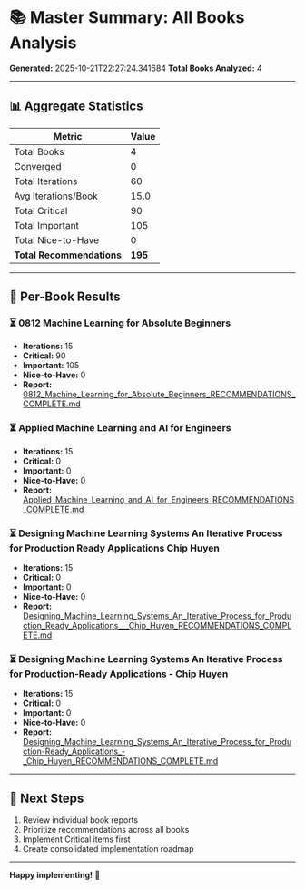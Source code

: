 # 📚 Master Summary: All Books Analysis

**Generated:** 2025-10-21T22:27:24.341684
**Total Books Analyzed:** 4

---

## 📊 Aggregate Statistics


| Metric | Value |
|--------|-------|
| Total Books | 4 |
| Converged | 0 |
| Total Iterations | 60 |
| Avg Iterations/Book | 15.0 |
| Total Critical | 90 |
| Total Important | 105 |
| Total Nice-to-Have | 0 |
| **Total Recommendations** | **195** |

---

## 📖 Per-Book Results

### ⏳ 0812 Machine Learning for Absolute Beginners

- **Iterations:** 15
- **Critical:** 90
- **Important:** 105
- **Nice-to-Have:** 0
- **Report:** [0812_Machine_Learning_for_Absolute_Beginners_RECOMMENDATIONS_COMPLETE.md](0812_Machine_Learning_for_Absolute_Beginners_RECOMMENDATIONS_COMPLETE.md)

### ⏳ Applied Machine Learning and AI for Engineers

- **Iterations:** 15
- **Critical:** 0
- **Important:** 0
- **Nice-to-Have:** 0
- **Report:** [Applied_Machine_Learning_and_AI_for_Engineers_RECOMMENDATIONS_COMPLETE.md](Applied_Machine_Learning_and_AI_for_Engineers_RECOMMENDATIONS_COMPLETE.md)

### ⏳ Designing Machine Learning Systems An Iterative Process for Production Ready Applications   Chip Huyen

- **Iterations:** 15
- **Critical:** 0
- **Important:** 0
- **Nice-to-Have:** 0
- **Report:** [Designing_Machine_Learning_Systems_An_Iterative_Process_for_Production_Ready_Applications___Chip_Huyen_RECOMMENDATIONS_COMPLETE.md](Designing_Machine_Learning_Systems_An_Iterative_Process_for_Production_Ready_Applications___Chip_Huyen_RECOMMENDATIONS_COMPLETE.md)

### ⏳ Designing Machine Learning Systems An Iterative Process for Production-Ready Applications - Chip Huyen

- **Iterations:** 15
- **Critical:** 0
- **Important:** 0
- **Nice-to-Have:** 0
- **Report:** [Designing_Machine_Learning_Systems_An_Iterative_Process_for_Production-Ready_Applications_-_Chip_Huyen_RECOMMENDATIONS_COMPLETE.md](Designing_Machine_Learning_Systems_An_Iterative_Process_for_Production-Ready_Applications_-_Chip_Huyen_RECOMMENDATIONS_COMPLETE.md)

---

## 🎯 Next Steps

1. Review individual book reports
2. Prioritize recommendations across all books
3. Implement Critical items first
4. Create consolidated implementation roadmap

---

**Happy implementing!** 🚀
